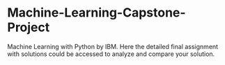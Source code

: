 # Machine-Learning-Capstone-Project
Machine Learning with Python by IBM. Here the detailed final assignment with solutions could be accessed to analyze and compare your solution.
